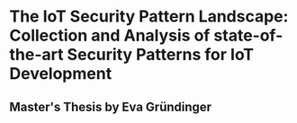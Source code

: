 # The IoT Security Pattern Landscape: Collection and Analysis of state-of-the-art Security Patterns for IoT Development
## Master's Thesis by Eva Gründinger
